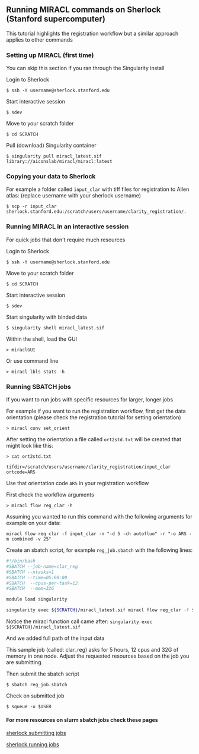 ## Running MIRACL commands on Sherlock (Stanford supercomputer)

This tutorial highlights the registration workflow but 
a similar approach applies to other commands 

### Setting up MIRACL (first time) 
You can skip this section if you ran through the Singularity install

Login to Sherlock

    $ ssh -Y username@sherlock.stanford.edu

Start interactive session

    $ sdev

Move to your scratch folder

    $ cd SCRATCH

Pull (download) Singularity container 

    $ singularity pull miracl_latest.sif library://aiconslab/miracl/miracl:latest

### Copying your data to Sherlock 
For example a folder called `input_clar` with tiff files for registration to Allen atlas:
(replace username with your sherlock username)
    
    $ scp -r input_clar sherlock.stanford.edu:/scratch/users/username/clarity_registration/.

### Running MIRACL in an interactive session
For quick jobs that don't require much resources

Login to Sherlock

    $ ssh -Y username@sherlock.stanford.edu

Move to your scratch folder

    $ cd SCRATCH

Start interactive session

    $ sdev
    
 Start singularity with binded data

    $ singularity shell miracl_latest.sif

Within the shell, load the GUI  

    > miraclGUI

Or use command line

    > miracl lbls stats -h

### Running SBATCH jobs
If you want to run jobs with specific resources for larger, longer jobs

For example if you want to run the registration workflow, first get the data orientation 
(please check the registration tutorial for setting orientation)

    > miracl conv set_orient

After setting the orientation a file called ``ort2std.txt`` will be created that might look like this:

    > cat ort2std.txt

```text
tifdir=/scratch/users/username/clarity_registration/input_clar
ortcode=ARS
```

Use that orientation code `ARS` in your registration workflow 

First check the workflow arguments

    > miracl flow reg_clar -h

Assuming you wanted to run this command with the following arguments for example on your data:

    miracl flow reg_clar -f input_clar -n "-d 5 -ch autofluo" -r "-o ARS -m combined -v 25"

Create an sbatch script, for example `reg_job.sbatch` with the following lines:

```bash
#!/bin/bash
#SBATCH --job-name=clar_reg
#SBATCH --ntasks=1
#SBATCH --time=05:00:00
#SBATCH  --cpus-per-task=12
#SBATCH  --mem=32G

module load singularity

singularity exec ${SCRATCH}/miracl_latest.sif miracl flow reg_clar -f ${SCRATCH}/clarity_registration/input_clar -n "-d 5 -ch autofluo" -r "-o ARS -m combined -v 25"

```

Notice the miracl function call came after: `singularity exec ${SCRATCH}/miracl_latest.sif`

And we added full path of the input data

This sample job (called: clar_reg) asks for 5 hours, 12 cpus and 32G of memory in one node.
Adjust the requested resources based on the job you are submitting.

Then submit the sbatch script

    $ sbatch reg_job.sbatch

Check on submitted job

    $ squeue -u $USER
    
    
#### For more resources on slurm sbatch jobs check these pages

[sherlock submitting jobs](https://www.sherlock.stanford.edu/docs/getting-started/submitting/)

[sherlock running jobs](https://www.sherlock.stanford.edu/docs/user-guide/running-jobs/)
